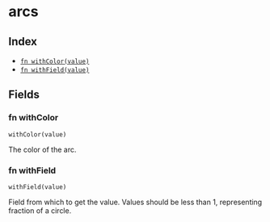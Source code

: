# arcs



## Index

* [`fn withColor(value)`](#fn-withcolor)
* [`fn withField(value)`](#fn-withfield)

## Fields

### fn withColor

```jsonnet
withColor(value)
```

The color of the arc.

### fn withField

```jsonnet
withField(value)
```

Field from which to get the value. Values should be less than 1, representing fraction of a circle.
